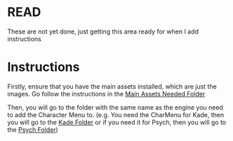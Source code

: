 # READ

These are not yet done, just getting this area ready for when I add instructions

# Instructions

Firstly, ensure that you have the main assets installed, which are just the images. Go follow the instructions in the [Main Assets Needed Folder](../Main%20Assets%20Needed/)

Then, you will go to the folder with the same name as the engine you need to add the Character Menu to.
(e.g. You need the CharMenu for Kade, then you will go to the [Kade Folder](./Kade/) or if you need it for Psych, then you will go to the [Psych Folder](./Psych/))
